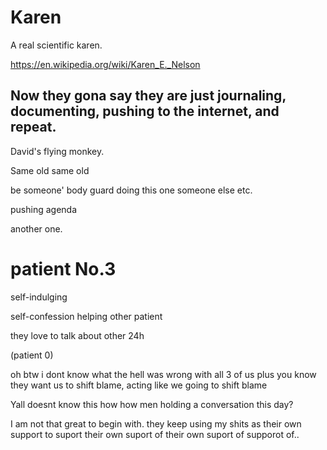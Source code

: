 # Karen

A real scientific karen.

https://en.wikipedia.org/wiki/Karen_E._Nelson

## Now they gona say they are just journaling, documenting, pushing to the internet, and repeat.

David's flying monkey.

Same old same old

be someone' body guard doing this one someone else etc.

pushing agenda 

another one.

# patient No.3

self-indulging

self-confession
helping other patient

they love to talk about other 24h

(patient 0)

oh btw i dont know what the hell was wrong with all 3 of us plus you know they want us to shift blame, acting like we going to shift blame

Yall doesnt know this how how men holding a conversation this day?

I am not that great to begin with. they keep using my shits as their own support to suport their own suport of their own suport of supporot of..
